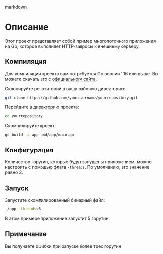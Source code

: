 markdown
# Описание
Этот проект представляет собой пример многопоточного приложения на Go, которое выполняет HTTP-запросы к внешнему серверу.

## Компиляция
Для компиляции проекта вам потребуется Go версии 1.16 или выше. Вы можете скачать его с [официального сайта](https://golang.org/dl/).

Склонируйте репозиторий в вашу рабочую директорию:
```bash
git clone https://github.com/yourusername/yourrepository.git
```

Перейдите в директорию проекта:

```bash
cd yourrepository
```
Скомпилируйте проект:

```bash
go build -o app cmd/app/main.go
```

## Конфигурация
Количество горутин, которые будут запущены приложением, можно настроить с помощью флага `-threads`. По умолчанию, это значение равно 3.

## Запуск
Запустите скомпилированный бинарный файл:

```bash
./app -threads=5
```

В этом примере приложение запустит 5 горутин.

## Примечание 
Вы получаете ошибки при запуске более трех горутин
